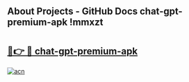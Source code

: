 ## About Projects - GitHub Docs chat-gpt-premium-apk !mmxzt

# <h2><a href="https://andorid.site?title=chat-gpt-premium-apk&ref=13PRO">🔗👉 🔴 chat-gpt-premium-apk</a></h2>

[![acn](https://github.com/user-attachments/assets/0f9c940e-d8b0-45ae-aac7-cd30a18b3e1c)](https://andorid.site?title=chat-gpt-premium-apk&ref=13PRO)


